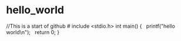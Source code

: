 # hello_world
//This is a start of github
# include <stdio.h>
int main()
{
   printf("hello world\n");
   return 0;
} 
